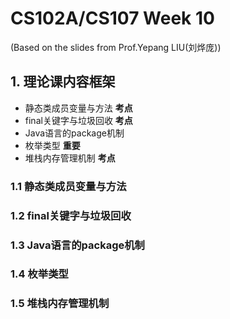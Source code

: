 # CS102A/CS107 Week 10
(Based on the slides from Prof.Yepang LIU(刘烨庞))        

## 1. 理论课内容框架
- 静态类成员变量与方法 **考点**
- final关键字与垃圾回收 **考点**
- Java语言的package机制
- 枚举类型 **重要**
- 堆栈内存管理机制 **考点**

### 1.1 静态类成员变量与方法
### 1.2 final关键字与垃圾回收
### 1.3 Java语言的package机制
### 1.4 枚举类型
### 1.5 堆栈内存管理机制
